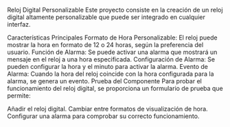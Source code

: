 Reloj Digital Personalizable
Este proyecto consiste en la creación de un reloj digital altamente personalizable que puede ser integrado en cualquier interfaz.

Características Principales
Formato de Hora Personalizable: El reloj puede mostrar la hora en formato de 12 o 24 horas, según la preferencia del usuario.
Función de Alarma: Se puede activar una alarma que mostrará un mensaje en el reloj a una hora especificada.
Configuración de Alarma: Se pueden configurar la hora y el minuto para activar la alarma.
Evento de Alarma: Cuando la hora del reloj coincide con la hora configurada para la alarma, se genera un evento.
Prueba del Componente
Para probar el funcionamiento del reloj digital, se proporciona un formulario de prueba que permite:

Añadir el reloj digital.
Cambiar entre formatos de visualización de hora.
Configurar una alarma para comprobar su correcto funcionamiento.

